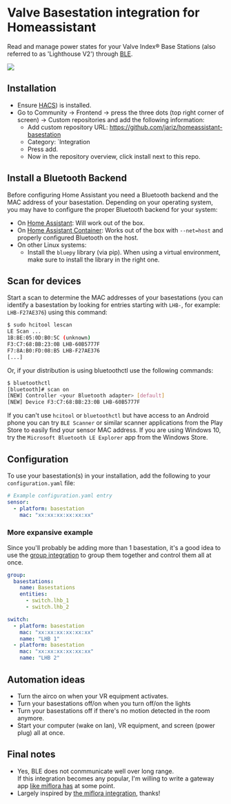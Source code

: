 # Valve Basestation integration for Homeassistant

Read and manage power states for your Valve Index® Base Stations (also referred to as 'Lighthouse V2') through [BLE](https://en.wikipedia.org/wiki/Bluetooth_Low_Energy).

![](https://jari.lol/TYc7q1qt9E.png)  

## Installation

- Ensure [HACS](https://hacs.xyz)) is installed.
- Go to Community -> Frontend -> press the three dots (top right corner of screen) -> Custom repositories and add the following information: 
  - Add custom repository URL: https://github.com/jariz/homeassistant-basestation 
  - Category: `Integration 
  - Press add.
  - Now in the repository overview, click install next to this repo.

## Install a Bluetooth Backend

Before configuring Home Assistant you need a Bluetooth backend and the MAC address of your basestation. Depending on your operating system, you may have to configure the proper Bluetooth backend for your system:

- On [Home Assistant](https://home-assistant.io/hassio/installation/): Will work out of the box.
- On [Home Assistant Container](https://home-assistant.io/docs/installation/docker/): Works out of the box with `--net=host` and properly configured Bluetooth on the host.
- On other Linux systems:
  - Install the `bluepy` library (via pip). When using a virtual environment, make sure to install the library in the right one.

## Scan for devices

Start a scan to determine the MAC addresses of your basestations (you can identify a basestation by looking for entries starting with `LHB-`, for example: `LHB-F27AE376`) using this command:

```bash
$ sudo hcitool lescan
LE Scan ...
1B:BE:05:0D:B0:5C (unknown)
F3:C7:68:BB:23:0B LHB-60B5777F
F7:8A:B0:FD:08:B5 LHB-F27AE376
[...]
```

Or, if your distribution is using bluetoothctl use the following commands:

```bash
$ bluetoothctl
[bluetooth]# scan on
[NEW] Controller <your Bluetooth adapter> [default]
[NEW] Device F3:C7:68:BB:23:0B LHB-60B5777F
```

If you can't use `hcitool` or `bluetoothctl` but have access to an Android phone you can try `BLE Scanner` or similar scanner applications from the Play Store to easily find your sensor MAC address. If you are using Windows 10, try the `Microsoft Bluetooth LE Explorer` app from the Windows Store.

## Configuration

To use your basestation(s) in your installation, add the following to your `configuration.yaml` file:

```yaml
# Example configuration.yaml entry
sensor:
  - platform: basestation
    mac: "xx:xx:xx:xx:xx:xx"
```

### More expansive example

Since you'll probably be adding more than 1 basestation, it's a good idea to use the [group integration](https://www.home-assistant.io/integrations/group) to group them together and control them all at once.

```yaml
group:
  basestations:
    name: Basestations
    entities:
      - switch.lhb_1
      - switch.lhb_2

switch:
  - platform: basestation
    mac: "xx:xx:xx:xx:xx:xx"
    name: "LHB 1"
  - platform: basestation
    mac: "xx:xx:xx:xx:xx:xx"
    name: "LHB 2"
```

## Automation ideas

- Turn the airco on when your VR equipment activates.
- Turn your basestations off/on when you turn off/on the lights
- Turn your basestations off if there's no motion detected in the room anymore.
- Start your computer (wake on lan), VR equipment, and screen (power plug) all at once.

## Final notes

- Yes, BLE does not conmmunicate well over long range.  
  If this integration becomes any popular, I'm willing to write a gateway app [like miflora has](https://github.com/ThomDietrich/miflora-mqtt-daemon) at some point.
- Largely inspired by [the miflora integration](https://github.com/home-assistant/core/tree/dev/homeassistant/components/miflora), thanks!
